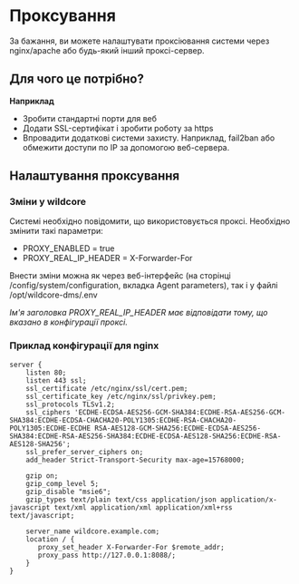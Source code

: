# Проксування
За бажання, ви можете налаштувати проксіювання системи через nginx/apache або будь-який інший проксі-сервер.

## Для чого це потрібно?
**Наприклад**

* Зробити стандартні порти для веб
* Додати SSL-сертифікат і зробити роботу за https
* Впровадити додаткові системи захисту. Наприклад, fail2ban або обмежити доступи по IP за допомогою веб-сервера.

## Налаштування проксування
### Зміни у wildcore
Системі необхідно повідомити, що використовується проксі.
Необхідно змінити такі параметри:

* PROXY_ENABLED = true
* PROXY_REAL_IP_HEADER = X-Forwarder-For

Внести зміни можна як через веб-інтерфейс (на сторінці /config/system/configuration, вкладка Agent parameters), так і у файлі /opt/wildcore-dms/.env

_Ім'я заголовка PROXY_REAL_IP_HEADER має відповідати тому, що вказано в конфігурації проксі._



### Приклад конфігурації для nginx
```
server {
    listen 80;
    listen 443 ssl;
    ssl_certificate /etc/nginx/ssl/cert.pem;
    ssl_certificate_key /etc/nginx/ssl/privkey.pem;
    ssl_protocols TLSv1.2;
    ssl_ciphers 'ECDHE-ECDSA-AES256-GCM-SHA384:ECDHE-RSA-AES256-GCM-SHA384:ECDHE-ECDSA-CHACHA20-POLY1305:ECDHE-RSA-CHACHA20-POLY1305:ECDHE-ECDHE RSA-AES128-GCM-SHA256:ECDHE-ECDSA-AES256-SHA384:ECDHE-RSA-AES256-SHA384:ECDHE-ECDSA-AES128-SHA256:ECDHE-RSA-AES128-SHA256';
    ssl_prefer_server_ciphers on;
    add_header Strict-Transport-Security max-age=15768000;

    gzip on;
    gzip_comp_level 5;
    gzip_disable "msie6";
    gzip_types text/plain text/css application/json application/x-javascript text/xml application/xml application/xml+rss text/javascript;
    
    server_name wildcore.example.com;
    location / {
       proxy_set_header X-Forwarder-For $remote_addr;
       proxy_pass http://127.0.0.1:8088/;
    }
}
```
